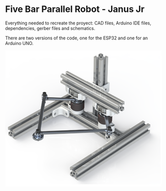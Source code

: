 # Five Bar Parallel Robot - Janus Jr
Everything needed to recreate the proyect: CAD files, Arduino IDE files, dependencies, gerber files and schematics.

There are two versions of the code, one for the ESP32 and one for an Arduino UNO.

![Render](Photos/Janus%20Jr%20V1.2.png)
